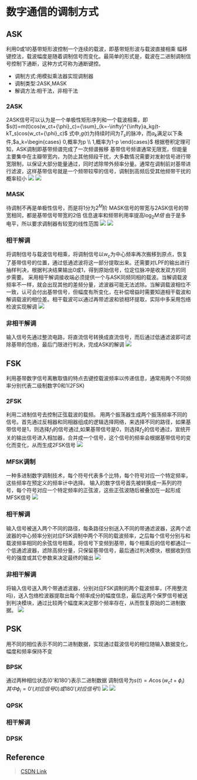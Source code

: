 # 数字通信的调制方式
## ASK
利用0或1的基带矩形波控制一个连续的载波，即基带矩形波与载波直接相乘
幅移键控法，载波幅度是随着调制信号而变化。最简单的形式是，载波在二进制调制信号控制下通断，这种方式可称为通断键控。
- 调制方式:用模拟乘法器实现调制器
- 调制类型:2ASK,MASK
- 解调方法:相干法，非相干法
### 2ASK
2ASK信号可以认为是一个单极性矩形序列和一个载波相乘，即$s(t)=m(t)cos(w_ct+{\phi}_c)={\sum}_{k=-\infty}^{\infty}a_kg(t-kT_s)cos(w_ct+{\phi}_c)$
式中,$g(t)$为持续时间为$T_s$的脉冲，而$a_k$满足以下条件,$a_k=\begin{cases}
0,概率为p \\ 1,概率为1-p
\end{cases}$
根据卷积定理可知，ASK调制即基带频谱完成了一次频谱搬移
基带信号频谱通常无限宽，但能量主要集中在主瓣带宽内，为防止其他频段干扰，大多数情况需要对发射信号进行带宽限制，以保证大部分能量通过，同时滤除带外频率分量。通常在调制前对基带进行滤波，这样基带信号就是一个频带较窄的信号，调制到高频后受其他频带干扰的概率较小
![](./ASK调制.png)
![](./2ASK调制2.jpg)
### MASK
待调制不再是单极性信号，而是将1分为$2^M$阶
MASK信号的带宽与2ASK信号的带宽相同，都是基带信号带宽的2倍
信息速率和频带利用率提高$\log_2M倍$
由于是多电平，所以要求调制器有较宽的线性范围
![](MASK调制1.png)
![](./MASK调制2.png)
### 相干解调
将调制信号与载波信号相乘，将调制信号以$w_c$为中心频率再次搬移到原点，恢复了基带信号的位置，通过低通滤波将这一部分提取出来。还需要对LPF的输出进行抽样判决，根据判决结果输出0或1，得到原始信号，位定位脉冲是收发双方的同步需要。
采用相干解调接收端必须提供一个与ASK同频同相的载波。当解调载波频率不一样，就会出现其他的差频分量，滤波器可能无法滤除。当解调载波相位不一致，认可会付出基带信号，但幅度有所变化，在补偿增益时需要知道相干载波和解调载波的相位差。相干载波可以通过再带滤波和锁相环提取，实际中多采用包络检波实现解调
![](./2ASK相干解调.jpeg)
### 非相干解调
输入信号先通过整流电路，将直流信号转换成直流信号，而后通过低通滤波即可滤除基带的包络，最后门限进行判决，完成ASK的解调
![](./2ASK非相干解调.jpeg)
## FSK
利用基带数字信号离散取值的特点去键控载波频率以传递信息，通常用两个不同频率分别代表二级制数字0和1(2FSK)
### 2FSK
利用二进制信号去控制正弦载波的载频。
用两个振荡器生成两个振荡频率不同的信号。首先通过反相器和同相器组成的逻辑选择网络，来选择不同的路径，如果基带信号是1，则选择$f_1$的信号通过,如果基带信号是0，则选择$f_2$的信号通过，宣统开关的输出信号进入相加器，合并成一个信号，这个信号的频率会根据基带信号的变化而变化，从而生成2FSK信号
![](2FSK调制过程.jpg)
### MFSK调制
一种多进制数字调制技术，每个符号代表多个比特，每个符号对应一个特定频率，这些频率在预定义的频率计中选择。
输入的数字信号首先被转换成一系列的符号，每个符号对应一个特定频率的正弦波，这些正弦波随后被叠加在一起形成MFSK信号
![](MFSK调制.png)
### 相干解调
输入信号被送入两个不同的路径，每条路径分别送入不同的带通滤波器，这两个滤波器的中心频率分别对应FSK调制中两个不同的载波频率，之后每个信号分别与和载波频率相同的余弦信号相乘，将信号下变频到基带，每个相乘后的信号都通过一个低通滤波器，滤除高频分量，只保留基带信号，最后通过判决模块，根据收到信号的强度或其它参数来决定最终的输出
![](./FSK相干解调法.png)
### 非相干解调
将输入信号送入两个带通滤波器，分别对应FSK调制的两个载波频率，(不用整流吗)，送入包络检波器提取出每个频率成分的幅度信息，最后这两个保罗信号被送到判决模块，通过比较两个幅度来决定那个频率存在，从而恢复原始的二进制数据。
![](./FSK包络检波.png)
## PSK
用不同的相位表示不同的二进制数据，实现通过载波信号的相位随输入数据变化，幅度和频率保持不变
### BPSK
通过两种相位状态(0'和180')表示二进制数据
调制信号为$s(t)=A\cos{(w_ct+{\phi}_i)} \quad 其中{\phi}_i=0'(对应信号0)或180'(对应信号1)$
![](./BPSK调制电路.png)
![](./BPSK调制波形.png)
### QPSK
### 相干解调
### DPSK

## Reference
> [CSDN Link](https://blog.csdn.net/qq_63831368/article/details/134381850)